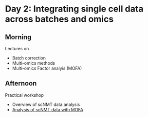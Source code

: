 # Day 2: Integrating single cell data across batches and omics

## Morning

Lectures on

- Batch correction
- Multi-omics methods
- Multi-omics Factor analyis (MOFA)

## Afternoon

Practical workshop

- Overview of scNMT data analysis
- [Analysis of scNMT data with MOFA](https://raw.githack.com/PMBio/SingleCellCourse/master/day2/MOFA_scNMT_tutorial.html)
